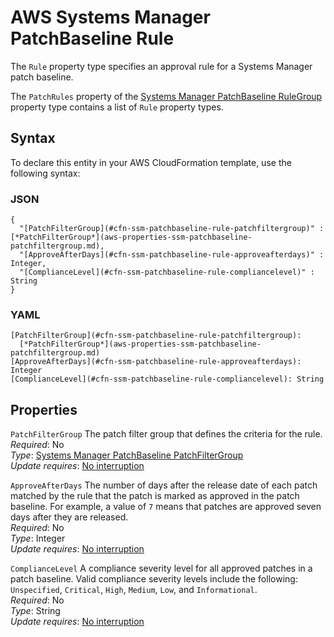 # AWS Systems Manager PatchBaseline Rule<a name="aws-properties-ssm-patchbaseline-rule"></a>

<a name="aws-properties-ssm-patchbaseline-rule-description"></a>The `Rule` property type specifies an approval rule for a Systems Manager patch baseline\.

<a name="aws-properties-ssm-patchbaseline-rule-inheritance"></a> The `PatchRules` property of the [Systems Manager PatchBaseline RuleGroup](aws-properties-ssm-patchbaseline-rulegroup.md) property type contains a list of `Rule` property types\. 

## Syntax<a name="aws-properties-ssm-patchbaseline-rule-syntax"></a>

To declare this entity in your AWS CloudFormation template, use the following syntax:

### JSON<a name="aws-properties-ssm-patchbaseline-rule-syntax.json"></a>

```
{
  "[PatchFilterGroup](#cfn-ssm-patchbaseline-rule-patchfiltergroup)" : [*PatchFilterGroup*](aws-properties-ssm-patchbaseline-patchfiltergroup.md),
  "[ApproveAfterDays](#cfn-ssm-patchbaseline-rule-approveafterdays)" : Integer,
  "[ComplianceLevel](#cfn-ssm-patchbaseline-rule-compliancelevel)" : String
}
```

### YAML<a name="aws-properties-ssm-patchbaseline-rule-syntax.yaml"></a>

```
[PatchFilterGroup](#cfn-ssm-patchbaseline-rule-patchfiltergroup): 
  [*PatchFilterGroup*](aws-properties-ssm-patchbaseline-patchfiltergroup.md)
[ApproveAfterDays](#cfn-ssm-patchbaseline-rule-approveafterdays): Integer
[ComplianceLevel](#cfn-ssm-patchbaseline-rule-compliancelevel): String
```

## Properties<a name="aws-properties-ssm-patchbaseline-rule-properties"></a>

`PatchFilterGroup`  <a name="cfn-ssm-patchbaseline-rule-patchfiltergroup"></a>
The patch filter group that defines the criteria for the rule\.  
 *Required*: No  
 *Type*: [Systems Manager PatchBaseline PatchFilterGroup](aws-properties-ssm-patchbaseline-patchfiltergroup.md)  
 *Update requires*: [No interruption](using-cfn-updating-stacks-update-behaviors.md#update-no-interrupt) 

`ApproveAfterDays`  <a name="cfn-ssm-patchbaseline-rule-approveafterdays"></a>
The number of days after the release date of each patch matched by the rule that the patch is marked as approved in the patch baseline\. For example, a value of `7` means that patches are approved seven days after they are released\.  
 *Required*: No  
 *Type*: Integer  
 *Update requires*: [No interruption](using-cfn-updating-stacks-update-behaviors.md#update-no-interrupt) 

`ComplianceLevel`  <a name="cfn-ssm-patchbaseline-rule-compliancelevel"></a>
A compliance severity level for all approved patches in a patch baseline\. Valid compliance severity levels include the following: `Unspecified`, `Critical`, `High`, `Medium`, `Low`, and `Informational`\.  
 *Required*: No  
 *Type*: String  
 *Update requires*: [No interruption](using-cfn-updating-stacks-update-behaviors.md#update-no-interrupt) 